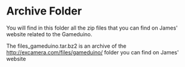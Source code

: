 Archive Folder
==============

You will find in this folder all the zip files that you can find on James' website related to the Gameduino.

The files_gameduino.tar.bz2 is an archive of the http://excamera.com/files/gameduino/ folder you can find on James' website

